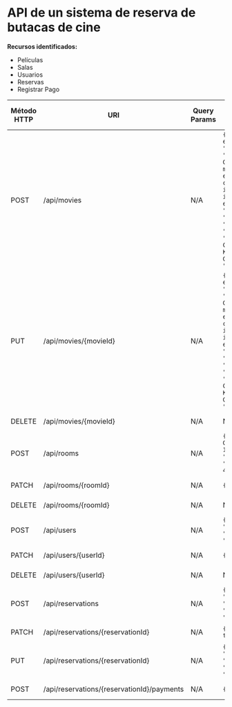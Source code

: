 # API de un sistema de reserva de butacas de cine

**Recursos identificados:**
- Películas
- Salas
- Usuarios
- Reservas
- Registrar Pago


| Método HTTP | URI            | Query Params | Request Body | Response Body    | Códigos HTTP de respuesta |
|-------------|----------------|--------------|--------------|------------------|-------------------------|
| POST        | /api/movies    | N/A          | ``{"title": "El código enigma", "description": "Durante la Segunda Guerra Mundial, un matemático lidera un equipo de criptógrafos que intenta descifrar el inquebrantable código enigma de Alemania.",  "gender": "Drama", "film director": "Morten Tyldum", "duration": 113, "actors": ["Benedict Cumberbatch", "Keira Knightley", "Matthew Goode"], "idioma": "Inglés"}`` | ``{"movieId": 1}`` | 201, 400, 500 |
| PUT        | /api/movies/{movieId}   | N/A          | ``{"title": "El código enigma", "description": "Durante la Segunda Guerra Mundial, un matemático lidera un equipo de criptógrafos que intenta descifrar el inquebrantable código enigma de Alemania.",  "gender": "Drama", "film director": "Morten Tyldum", "duration": 113, "actors": ["Benedict Cumberbatch", "Keira Knightley", "Matthew Goode"], "idioma": "Inglés"}`` | N/A | 200, 400, 404, 500 |
| DELETE        | /api/movies/{movieId}    | N/A          | N/A | N/A | 204, 404, 500 |
| POST        | /api/rooms    | N/A          | ``{"name": "Sala General","capacity": 100, "type": "2D", "films": [1, 2], "schedules": [1, 3, 4], "price": 20}`` | ``{"movieId": 123}`` | 201, 400, 500 |
| PATCH        | /api/rooms/{roomId}    | N/A          | ``{"capacity": 90}`` | N/A | 200, 400, 404, 500 |
| DELETE        | /api/rooms/{roomId}    | N/A          | N/A | N/A | 204, 404, 500 |
| POST        | /api/users    | N/A          | ``{"name": "Juan", "last name": "Pérez", "email": "xxxx@xxxx.com"}`` | ``{"userId": 1}`` | 201, 400, 500 |
| PATCH        | /api/users/{userId}    | N/A          | ``{"name": "Sebastian"}`` | N/A | 200, 400, 404, 500 |
| DELETE        | /api/users/{userId}    | N/A          | N/A | N/A | 204, 404, 500 |
| POST        | /api/reservations    | N/A          | ``{"seatId": 11, "roomId": 1, "userId": 1, "date": "2024-05-01", "schedule": 4}`` | ``{"reservationId": 123}`` | 201, 400, 500 |
| PATCH        | /api/reservations/{reservationId}    | N/A | ``{"cancelReservation": true}`` | N/A | 200, 400, 500 |
| PUT        | /api/reservations/{reservationId}   | N/A          | ``{"seatId": 11, "roomId": 1, "userId": 1, "date": "2024-05-01", "schedule": 4}`` | N/A | 200, 400, 404, 500 |
| POST       | /api/reservations/{reservationId}/payments    | N/A          | ``{"pay": "10EUR"}`` | N/A | 200, 400, 500 |